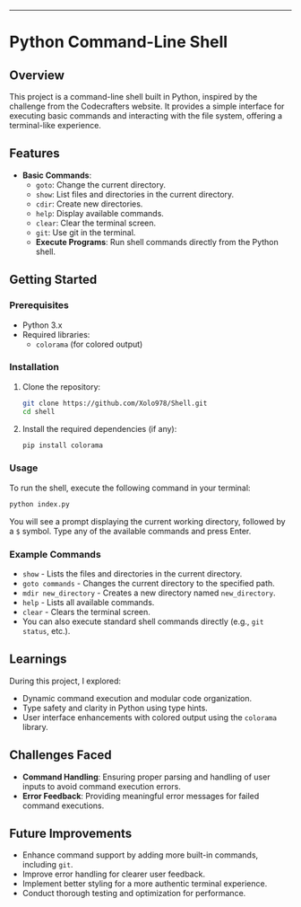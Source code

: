 
---
# Python Command-Line Shell

## Overview

This project is a command-line shell built in Python, inspired by the challenge from the Codecrafters website. It provides a simple interface for executing basic commands and interacting with the file system, offering a terminal-like experience.

## Features

- **Basic Commands**:
  - `goto`: Change the current directory.
  - `show`: List files and directories in the current directory.
  - `cdir`: Create new directories.
  - `help`: Display available commands.
  - `clear`: Clear the terminal screen.
  - `git`: Use git in the terminal.
  - **Execute Programs**: Run shell commands directly from the Python shell.

## Getting Started

### Prerequisites

- Python 3.x
- Required libraries:
  - `colorama` (for colored output)

### Installation

1. Clone the repository:

   ```bash
   git clone https://github.com/Xolo978/Shell.git
   cd shell
   ```

2. Install the required dependencies (if any):

   ```bash
   pip install colorama
   ```

### Usage

To run the shell, execute the following command in your terminal:

```bash
python index.py
```

You will see a prompt displaying the current working directory, followed by a `$` symbol. Type any of the available commands and press Enter.

### Example Commands

- `show` - Lists the files and directories in the current directory.
- `goto commands` - Changes the current directory to the specified path.
- `mdir new_directory` - Creates a new directory named `new_directory`.
- `help` - Lists all available commands.
- `clear` - Clears the terminal screen.
- You can also execute standard shell commands directly (e.g., `git status`, etc.).

## Learnings

During this project, I explored:

- Dynamic command execution and modular code organization.
- Type safety and clarity in Python using type hints.
- User interface enhancements with colored output using the `colorama` library.

## Challenges Faced

- **Command Handling**: Ensuring proper parsing and handling of user inputs to avoid command execution errors.
- **Error Feedback**: Providing meaningful error messages for failed command executions.

## Future Improvements

- Enhance command support by adding more built-in commands, including `git`.
- Improve error handling for clearer user feedback.
- Implement better styling for a more authentic terminal experience.
- Conduct thorough testing and optimization for performance.
